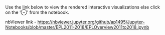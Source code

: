 Use the link below to view the rendered interactive visualizations else click on the '⊖' from the notebook. 

nbViewer link - https://nbviewer.jupyter.org/github/ap1495/Jupyter-Notebooks/blob/master/EPL2011-2018/EPLOverview2011to2018.ipynb
